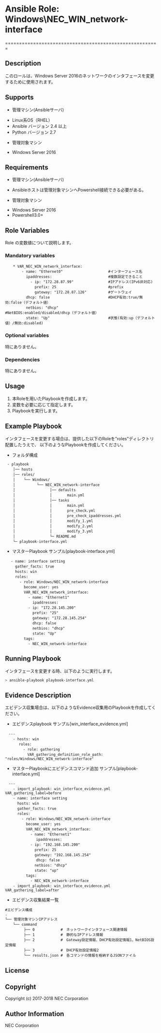 # Ansible Role: Windows\NEC\_WIN\_network-interface
=======================================================
## Description
このロールは、Windows Server 2016のネットワークのインタフェースを変更するために使用されます。

## Supports
- 管理マシン(Ansibleサーバ)
 * Linux系OS（RHEL）
 * Ansible バージョン 2.4 以上
 * Python バージョン 2.7
- 管理対象マシン
 * Windows Server 2016

## Requirements
- 管理マシン(Ansibleサーバ)
 * Ansibleホストは管理対象マシンへPowershell接続できる必要がある。
- 管理対象マシン
 * Windows Server 2016
 * Powershell3.0+

## Role Variables
Role の変数値について説明します。

### Mandatory variables
~~~
　  * VAR_NEC_WIN_network_interface:
　      - name: "Ethernet0"                     #インターフェース名
　        ipaddresses:                          #複数設定できること
　          - ip: "172.28.87.99"                #IPアドレス(IPv6非対応)
　            prefix: 25                        #prefix
　            gateway: "172.28.87.126"          #ゲートウェイ
　        dhcp: false                           #DHCP有効:true/無効:false（デフォルト値）
　        netbios: "dhcp"                       #NetBIOS:enabled/disabled/dhcp（デフォルト値）
　        state: "Up"                           #状態(有効:up（デフォルト値）/無効:disabled)
~~~
### Optional variables

特にありません。

### Dependencies

特にありません。

## Usage

1. 本Roleを用いたPlaybookを作成します。
2. 変数を必要に応じて指定します。
3. Playbookを実行します。

## Example Playbook

インタフェースを変更する場合は、提供した以下のRoleを"roles"ディレクトリ配置したうえで、
以下のようなPlaybookを作成してください。

- フォルダ構成
~~~
 - playbook
　  │── hosts
　  │── roles/
　  │    └── Windows/
　  │          └── NEC_WIN_network-interface
　  │                │── defaults
　  │                │       main.yml
　  │                │── tasks
　  │                │       main.yml
　  │                │       pre_check.yml
　  │                │       pre_check_ipaddresses.yml
　  │                │       modify_1.yml
　  │                │       modify_2.yml
　  │                │       modify_3.yml
　  │                └─ README.md
　  └─ playbook-interface.yml
~~~

- マスターPlaybook サンプル[playbook-interface.yml]
~~~
　 - name: interface setting
　   gather_facts: true
　   hosts: win
　   roles:
　     - role: Windows/NEC_WIN_network-interface
　       become_user: yes
　       VAR_NEC_WIN_network_interface:
　         - name: "Ethernet1"
　           ipaddresses:
　         - ip: "172.28.145.200"
　           prefix: "25"
　           gateway: "172.28.145.254"
　           dhcp: false
　           netbios: "dhcp"
　           state: "Up"
　       tags:
　         - NEC_WIN_network-interface
~~~

## Running Playbook

インタフェースを変更する時、以下のように実行します。

~~~sh
> ansible-playbook playbook-interface.yml
~~~

## Evidence Description

エビデンス収集場合は、以下のようなEvidence収集用のPlaybookを作成してください。

- エビデンスplaybook サンプル[win\_interface\_evidence.yml]
~~~
　---
　  - hosts: win
　  　 roles:
　  　   - role: gathering
　  　     VAR_gathering_definition_role_path: "roles/Windows/NEC_WIN_network-interface"
~~~

- マスターPlaybookにエビデンスコマンド追加 サンプル[playbook-interface.yml]
~~~
　---
　  - import_playbook: win_interface_evidence.yml VAR_gathering_label=before
　  - name: interface setting
　    hosts: win
　    gather_facts: true
　    roles:
　      - role: Windows/NEC_WIN_network-interface
　        become_user: yes
　        VAR_NEC_WIN_network_interface:
　          - name: "Ethernet1"
　      　     ipaddresses:
　          - ip: "192.168.145.200"
　            prefix: 25
　            gateway: "192.168.145.254"
　       　    dhcp: false
　            netbios: "dhcp"
　            state: "up"
　        tags:
　          - NEC_WIN_network-interface
　  - import_playbook: win_interface_evidence.yml VAR_gathering_label=after
~~~

- エビデンス収集結果一覧
~~~
#エビデンス構成
.
└── 管理対象マシンIPアドレス
　  └── command
　       ├── 0            #　ネットワークインタフェース関連情報
　       ├── 1            #　静的なIPアドレス情報
　       ├── 2            #　Gateway設定情報、DHCP有効設定情報1、NetBIOS設定情報
　       ├── 3            #　DHCP有効設定情報2
　       └── results.json #　各コマンドの情報を格納するJSONファイル
~~~

## License

## Copyright

Copyright (c) 2017-2018 NEC Corporation

## Author Information

NEC Corporation
